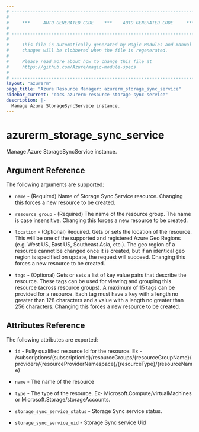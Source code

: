 ```yaml
---
# ----------------------------------------------------------------------------
#
#     ***     AUTO GENERATED CODE    ***    AUTO GENERATED CODE     ***
#
# ----------------------------------------------------------------------------
#
#     This file is automatically generated by Magic Modules and manual
#     changes will be clobbered when the file is regenerated.
#
#     Please read more about how to change this file at
#     https://github.com/Azure/magic-module-specs
#
# ----------------------------------------------------------------------------
layout: "azurerm"
page_title: "Azure Resource Manager: azurerm_storage_sync_service"
sidebar_current: "docs-azurerm-resource-storage-sync-service"
description: |-
  Manage Azure StorageSyncService instance.
---
```


# azurerm_storage_sync_service

Manage Azure StorageSyncService instance.


## Argument Reference

The following arguments are supported:

* `name` - (Required) Name of Storage Sync Service resource. Changing this forces a new resource to be created.

* `resource_group` - (Required) The name of the resource group. The name is case insensitive. Changing this forces a new resource to be created.

* `location` - (Optional) Required. Gets or sets the location of the resource. This will be one of the supported and registered Azure Geo Regions (e.g. West US, East US, Southeast Asia, etc.). The geo region of a resource cannot be changed once it is created, but if an identical geo region is specified on update, the request will succeed. Changing this forces a new resource to be created.

* `tags` - (Optional) Gets or sets a list of key value pairs that describe the resource. These tags can be used for viewing and grouping this resource (across resource groups). A maximum of 15 tags can be provided for a resource. Each tag must have a key with a length no greater than 128 characters and a value with a length no greater than 256 characters. Changing this forces a new resource to be created.

## Attributes Reference

The following attributes are exported:

* `id` - Fully qualified resource Id for the resource. Ex - /subscriptions/{subscriptionId}/resourceGroups/{resourceGroupName}/providers/{resourceProviderNamespace}/{resourceType}/{resourceName}

* `name` - The name of the resource

* `type` - The type of the resource. Ex- Microsoft.Compute/virtualMachines or Microsoft.Storage/storageAccounts.

* `storage_sync_service_status` - Storage Sync service status.

* `storage_sync_service_uid` - Storage Sync service Uid
